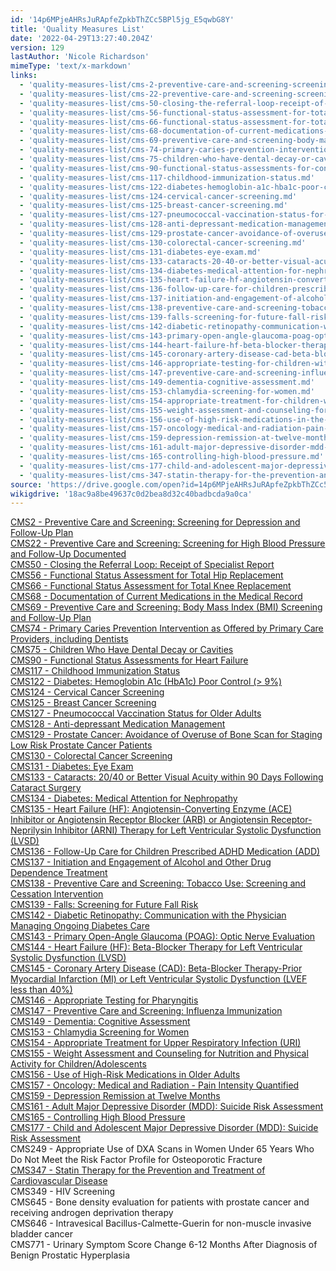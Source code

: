 ```yaml
---
id: '14p6MPjeAHRsJuRApfeZpkbThZCc5BPl5jg_E5qwbG8Y'
title: 'Quality Measures List'
date: '2022-04-29T13:27:40.204Z'
version: 129
lastAuthor: 'Nicole Richardson'
mimeType: 'text/x-markdown'
links:
  - 'quality-measures-list/cms-2-preventive-care-and-screening-screening-for-depression-and-follow-up-plan.md'
  - 'quality-measures-list/cms-22-preventive-care-and-screening-screening-for-high-blood-pressure-and-follow-up-documented.md'
  - 'quality-measures-list/cms-50-closing-the-referral-loop-receipt-of-specialist-report.md'
  - 'quality-measures-list/cms-56-functional-status-assessment-for-total-hip-replacement.md'
  - 'quality-measures-list/cms-66-functional-status-assessment-for-total-knee-replacement.md'
  - 'quality-measures-list/cms-68-documentation-of-current-medications-in-the-medical-record.md'
  - 'quality-measures-list/cms-69-preventive-care-and-screening-body-mass-index-bmi-screening-and-follow-up-plan.md'
  - 'quality-measures-list/cms-74-primary-caries-prevention-intervention-as-offered-by-primary-care-providers-including-dentists.md'
  - 'quality-measures-list/cms-75-children-who-have-dental-decay-or-cavities.md'
  - 'quality-measures-list/cms-90-functional-status-assessments-for-congestive-heart-failure.md'
  - 'quality-measures-list/cms-117-childhood-immunization-status.md'
  - 'quality-measures-list/cms-122-diabetes-hemoglobin-a1c-hba1c-poor-control-greater9.md'
  - 'quality-measures-list/cms-124-cervical-cancer-screening.md'
  - 'quality-measures-list/cms-125-breast-cancer-screening.md'
  - 'quality-measures-list/cms-127-pneumococcal-vaccination-status-for-older-adults.md'
  - 'quality-measures-list/cms-128-anti-depressant-medication-management.md'
  - 'quality-measures-list/cms-129-prostate-cancer-avoidance-of-overuse-of-bone-scan-for-staging-low-risk-prostate-cancer-patients.md'
  - 'quality-measures-list/cms-130-colorectal-cancer-screening.md'
  - 'quality-measures-list/cms-131-diabetes-eye-exam.md'
  - 'quality-measures-list/cms-133-cataracts-20-40-or-better-visual-acuity-within-90-days-following-cataract-surgery.md'
  - 'quality-measures-list/cms-134-diabetes-medical-attention-for-nephropathy.md'
  - 'quality-measures-list/cms-135-heart-failure-hf-angiotensin-converting-enzyme-ace-inhibitor-or-angiotensin-receptor-blocker-arb-therapy-for-left-ventricular-systolic-dysfunction-lvsd.md'
  - 'quality-measures-list/cms-136-follow-up-care-for-children-prescribed-adhd-medication-add.md'
  - 'quality-measures-list/cms-137-initiation-and-engagement-of-alcohol-and-other-drug-dependence-treatment.md'
  - 'quality-measures-list/cms-138-preventive-care-and-screening-tobacco-use-screening-and-cessation-intervention.md'
  - 'quality-measures-list/cms-139-falls-screening-for-future-fall-risk.md'
  - 'quality-measures-list/cms-142-diabetic-retinopathy-communication-with-the-physician-managing-ongoing-diabetes-care.md'
  - 'quality-measures-list/cms-143-primary-open-angle-glaucoma-poag-optic-nerve-evaluation.md'
  - 'quality-measures-list/cms-144-heart-failure-hf-beta-blocker-therapy-for-left-ventricular-systolic-dysfunction-lvsd.md'
  - 'quality-measures-list/cms-145-coronary-artery-disease-cad-beta-blocker-therapy-prior-myocardial-infarction-mi-or-left-ventricular-systolic-dysfunction-lvef-less40.md'
  - 'quality-measures-list/cms-146-appropriate-testing-for-children-with-pharyngitis.md'
  - 'quality-measures-list/cms-147-preventive-care-and-screening-influenza-immunization.md'
  - 'quality-measures-list/cms-149-dementia-cognitive-assessment.md'
  - 'quality-measures-list/cms-153-chlamydia-screening-for-women.md'
  - 'quality-measures-list/cms-154-appropriate-treatment-for-children-with-upper-respiratory-infection-uri.md'
  - 'quality-measures-list/cms-155-weight-assessment-and-counseling-for-nutrition-and-physical-activity-for-children-and-adolescents.md'
  - 'quality-measures-list/cms-156-use-of-high-risk-medications-in-the-elderly.md'
  - 'quality-measures-list/cms-157-oncology-medical-and-radiation-pain-intensity-quantified.md'
  - 'quality-measures-list/cms-159-depression-remission-at-twelve-months.md'
  - 'quality-measures-list/cms-161-adult-major-depressive-disorder-mdd-suicide-risk-assessment.md'
  - 'quality-measures-list/cms-165-controlling-high-blood-pressure.md'
  - 'quality-measures-list/cms-177-child-and-adolescent-major-depressive-disorder-mdd-suicide-risk-assessment.md'
  - 'quality-measures-list/cms-347-statin-therapy-for-the-prevention-and-treatment-of-cardiovascular-disease.md'
source: 'https://drive.google.com/open?id=14p6MPjeAHRsJuRApfeZpkbThZCc5BPl5jg_E5qwbG8Y'
wikigdrive: '18ac9a8be49637c0d2bea8d32c40badbcda9a0ca'
---
```

[CMS2 - Preventive Care and Screening: Screening for Depression and Follow-Up Plan](quality-measures-list/cms-2-preventive-care-and-screening-screening-for-depression-and-follow-up-plan.md)  
[CMS22 - Preventive Care and Screening: Screening for High Blood Pressure and Follow-Up Documented](quality-measures-list/cms-22-preventive-care-and-screening-screening-for-high-blood-pressure-and-follow-up-documented.md)  
[CMS50 - Closing the Referral Loop: Receipt of Specialist Report](quality-measures-list/cms-50-closing-the-referral-loop-receipt-of-specialist-report.md)  
[CMS56 - ](quality-measures-list/cms-56-functional-status-assessment-for-total-hip-replacement.md)[Functional Status Assessment for Total Hip Replacement](quality-measures-list/cms-56-functional-status-assessment-for-total-hip-replacement.md)  
[CMS66 - Functional Status Assessment for Total Knee Replacement](quality-measures-list/cms-66-functional-status-assessment-for-total-knee-replacement.md)  
[CMS68 - Documentation of Current Medications in the Medical Record](quality-measures-list/cms-68-documentation-of-current-medications-in-the-medical-record.md)  
[CMS69 - Preventive Care and Screening: Body Mass Index (BMI) Screening and Follow-Up Plan](quality-measures-list/cms-69-preventive-care-and-screening-body-mass-index-bmi-screening-and-follow-up-plan.md)  
[CMS74 - Primary Caries Prevention Intervention as Offered by Primary Care Providers, including Dentists](quality-measures-list/cms-74-primary-caries-prevention-intervention-as-offered-by-primary-care-providers-including-dentists.md)  
[CMS75 - Children Who Have Dental Decay or Cavities](quality-measures-list/cms-75-children-who-have-dental-decay-or-cavities.md)  
[CMS90 - Functional Status Assessments for Heart Failure](quality-measures-list/cms-90-functional-status-assessments-for-congestive-heart-failure.md)  
[CMS117 - Childhood Immunization Status](quality-measures-list/cms-117-childhood-immunization-status.md)  
[CMS122 - Diabetes: Hemoglobin A1c (HbA1c) Poor Control (> 9%)](quality-measures-list/cms-122-diabetes-hemoglobin-a1c-hba1c-poor-control-greater9.md)  
[CMS124 - Cervical Cancer Screening](quality-measures-list/cms-124-cervical-cancer-screening.md)  
[CMS125 - Breast Cancer Screening](quality-measures-list/cms-125-breast-cancer-screening.md)  
[CMS127 - Pneumococcal Vaccination Status for Older Adults](quality-measures-list/cms-127-pneumococcal-vaccination-status-for-older-adults.md)  
[CMS128 - Anti-depressant Medication Management](quality-measures-list/cms-128-anti-depressant-medication-management.md)  
[CMS129 - Prostate Cancer: Avoidance of Overuse of Bone Scan for Staging Low Risk Prostate Cancer Patients](quality-measures-list/cms-129-prostate-cancer-avoidance-of-overuse-of-bone-scan-for-staging-low-risk-prostate-cancer-patients.md)  
[CMS130 - Colorectal Cancer Screening](quality-measures-list/cms-130-colorectal-cancer-screening.md)  
[CMS131 - Diabetes: Eye Exam](quality-measures-list/cms-131-diabetes-eye-exam.md)  
[CMS133 - Cataracts: 20/40 or Better Visual Acuity within 90 Days Following Cataract Surgery](quality-measures-list/cms-133-cataracts-20-40-or-better-visual-acuity-within-90-days-following-cataract-surgery.md)  
[CMS134 - Diabetes: Medical Attention for Nephropathy](quality-measures-list/cms-134-diabetes-medical-attention-for-nephropathy.md)  
[CMS135 - Heart Failure (HF): Angiotensin-Converting Enzyme (ACE) Inhibitor or Angiotensin Receptor Blocker (ARB) or Angiotensin Receptor-Neprilysin Inhibitor (ARNI) Therapy for Left Ventricular Systolic Dysfunction (LVSD)](quality-measures-list/cms-135-heart-failure-hf-angiotensin-converting-enzyme-ace-inhibitor-or-angiotensin-receptor-blocker-arb-therapy-for-left-ventricular-systolic-dysfunction-lvsd.md)  
[CMS136 - Follow-Up Care for Children Prescribed ADHD Medication (ADD)](quality-measures-list/cms-136-follow-up-care-for-children-prescribed-adhd-medication-add.md)  
[CMS137 - Initiation and Engagement of Alcohol and Other Drug Dependence Treatment](quality-measures-list/cms-137-initiation-and-engagement-of-alcohol-and-other-drug-dependence-treatment.md)  
[CMS138 - Preventive Care and Screening: Tobacco Use: Screening and Cessation Intervention](quality-measures-list/cms-138-preventive-care-and-screening-tobacco-use-screening-and-cessation-intervention.md)  
[CMS139 - Falls: Screening for Future Fall Risk](quality-measures-list/cms-139-falls-screening-for-future-fall-risk.md)  
[CMS142 - Diabetic Retinopathy: Communication with the Physician Managing Ongoing Diabetes Care](quality-measures-list/cms-142-diabetic-retinopathy-communication-with-the-physician-managing-ongoing-diabetes-care.md)  
[CMS143 - Primary Open-Angle Glaucoma (POAG): Optic Nerve Evaluation](quality-measures-list/cms-143-primary-open-angle-glaucoma-poag-optic-nerve-evaluation.md)  
[CMS144 - Heart Failure (HF): Beta-Blocker Therapy for Left Ventricular Systolic Dysfunction (LVSD)](quality-measures-list/cms-144-heart-failure-hf-beta-blocker-therapy-for-left-ventricular-systolic-dysfunction-lvsd.md)  
[CMS145 - Coronary Artery Disease (CAD): Beta-Blocker Therapy-Prior Myocardial Infarction (MI) or Left Ventricular Systolic Dysfunction (LVEF less than 40%)](quality-measures-list/cms-145-coronary-artery-disease-cad-beta-blocker-therapy-prior-myocardial-infarction-mi-or-left-ventricular-systolic-dysfunction-lvef-less40.md)  
[CMS146 - Appropriate Testing for Pharyngitis](quality-measures-list/cms-146-appropriate-testing-for-children-with-pharyngitis.md)  
[CMS147 - Preventive Care and Screening: Influenza Immunization](quality-measures-list/cms-147-preventive-care-and-screening-influenza-immunization.md)  
[CMS149 - Dementia: Cognitive Assessment](quality-measures-list/cms-149-dementia-cognitive-assessment.md)  
[CMS153 - Chlamydia Screening for Women](quality-measures-list/cms-153-chlamydia-screening-for-women.md)  
[CMS154 - Appropriate Treatment for Upper Respiratory Infection (URI)](quality-measures-list/cms-154-appropriate-treatment-for-children-with-upper-respiratory-infection-uri.md)  
[CMS155 - Weight Assessment and Counseling for Nutrition and Physical Activity for Children/Adolescents](quality-measures-list/cms-155-weight-assessment-and-counseling-for-nutrition-and-physical-activity-for-children-and-adolescents.md)  
[CMS156 - Use of High-Risk Medications in Older Adults](quality-measures-list/cms-156-use-of-high-risk-medications-in-the-elderly.md)  
[CMS157 - Oncology: Medical and Radiation - Pain Intensity Quantified](quality-measures-list/cms-157-oncology-medical-and-radiation-pain-intensity-quantified.md)  
[CMS159 - Depression Remission at Twelve Months](quality-measures-list/cms-159-depression-remission-at-twelve-months.md)  
[CMS161 - Adult Major Depressive Disorder (MDD): Suicide Risk Assessment](quality-measures-list/cms-161-adult-major-depressive-disorder-mdd-suicide-risk-assessment.md)  
[CMS165 - Controlling High Blood Pressure](quality-measures-list/cms-165-controlling-high-blood-pressure.md)  
[CMS177 - Child and Adolescent Major Depressive Disorder (MDD): Suicide Risk Assessment](quality-measures-list/cms-177-child-and-adolescent-major-depressive-disorder-mdd-suicide-risk-assessment.md)  
CMS249 - Appropriate Use of DXA Scans in Women Under 65 Years Who Do Not Meet the Risk Factor Profile for Osteoporotic Fracture  
[CMS347 - Statin Therapy for the Prevention and Treatment of Cardiovascular Disease](quality-measures-list/cms-347-statin-therapy-for-the-prevention-and-treatment-of-cardiovascular-disease.md)  
CMS349 - HIV Screening  
CMS645 - Bone density evaluation for patients with prostate cancer and receiving androgen deprivation therapy  
CMS646 - Intravesical Bacillus-Calmette-Guerin for non-muscle invasive bladder cancer  
CMS771 - Urinary Symptom Score Change 6-12 Months After Diagnosis of Benign Prostatic Hyperplasia







